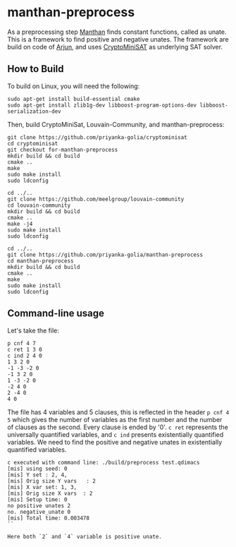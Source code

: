 # manthan-preprocess


As a preprocessing step [Manthan](https://github.com/meelgroup/manthan) finds constant functions, called as unate. This is a framework to find 
positive and negative unates. The framework are build on code of [Arjun](https://github.com/meelgroup/arjun), 
and uses [CryptoMiniSAT](https://github.com/msoos/cryptominisat) as underlying SAT solver. 


## How to Build
To build on Linux, you will need the following:
```
sudo apt-get install build-essential cmake
sudo apt-get install zlib1g-dev libboost-program-options-dev libboost-serialization-dev
```

Then, build CryptoMiniSat, Louvain-Community, and manthan-preprocess:
```
git clone https://github.com/priyanka-golia/cryptominisat
cd cryptominisat
git checkout for-manthan-preprocess
mkdir build && cd build
cmake ..
make
sudo make install
sudo ldconfig

cd ../..
git clone https://github.com/meelgroup/louvain-community
cd louvain-community
mkdir build && cd build
cmake ..
make -j4
sudo make install
sudo ldconfig

cd ../..
git clone https://github.com/priyanka-golia/manthan-preprocess
cd manthan-preprocess
mkdir build && cd build
cmake ..
make
sudo make install
sudo ldconfig
```
Command-line usage
-----

Let's take the file:
```
p cnf 4 7
c ret 1 3 0
c ind 2 4 0
1 3 2 0
-1 -3 -2 0
-1 3 2 0
1 -3 -2 0
-2 4 0
2 -4 0
4 0
```

The file has 4 variables and 5 clauses, this is reflected in the header
`p cnf 4 5` which gives the number of variables as the first number and the number of clauses as the second.
Every clause is ended by '0'. `c ret` represents the universally quantified variables, and `c ind` presents existentially quantified variables. We need to find the positive and negative unates in existentially quantified variables.

```
c executed with command line: ./build/preprocess test.qdimacs
[mis] using seed: 0
[mis] Y set : 2, 4, 
[mis] Orig size Y vars   : 2
[mis] X var set: 1, 3, 
[mis] Orig size X vars  : 2
[mis] Setup time: 0
no positive unates 2
no. negative_unate 0
[mis] Total time: 0.003478
``

Here both `2` and `4` variable is positive unate.
